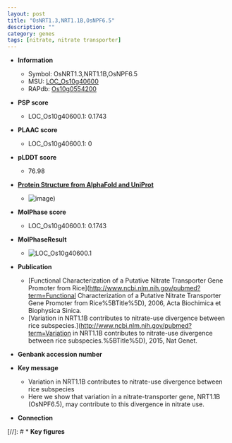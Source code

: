 ```yaml
---
layout: post
title: "OsNRT1.3,NRT1.1B,OsNPF6.5"
description: ""
category: genes
tags: [nitrate, nitrate transporter]
---
```


* **Information**  
    + Symbol: OsNRT1.3,NRT1.1B,OsNPF6.5  
    + MSU: [LOC_Os10g40600](http://rice.plantbiology.msu.edu/cgi-bin/ORF_infopage.cgi?orf=LOC_Os10g40600)  
    + RAPdb: [Os10g0554200](http://rapdb.dna.affrc.go.jp/viewer/gbrowse_details/irgsp1?name=Os10g0554200)  

* **PSP score**  
    + LOC_Os10g40600.1: 0.1743 

* **PLAAC score**  
    + LOC_Os10g40600.1: 0 

* **pLDDT score**
    + 76.98

* **[Protein Structure from AlphaFold and UniProt](https://www.uniprot.org/uniprotkb/Q0IVT7/entry#structure)**
    + ![image](https://ricepsp.github.io/images/Q0/AF-Q0IVT7-F1.png))

* **MolPhase score**
    + LOC_Os10g40600.1: 0.1743

* **MolPhaseResult**
    + ![LOC_Os10g40600.1](https://ricepsp.github.io/pictures/LOC_Os10g/LOC_Os10g40600.1.png)

* **Publication**  
    + [Functional Characterization of a Putative Nitrate Transporter Gene Promoter from Rice](http://www.ncbi.nlm.nih.gov/pubmed?term=Functional Characterization of a Putative Nitrate Transporter Gene Promoter from Rice%5BTitle%5D), 2006, Acta Biochimica et Biophysica Sinica.
    + [Variation in NRT1.1B contributes to nitrate-use divergence between rice subspecies.](http://www.ncbi.nlm.nih.gov/pubmed?term=Variation in NRT1.1B contributes to nitrate-use divergence between rice subspecies.%5BTitle%5D), 2015, Nat Genet.

* **Genbank accession number**  

* **Key message**  
    + Variation in NRT1.1B contributes to nitrate-use divergence between rice subspecies
    + Here we show that variation in a nitrate-transporter gene, NRT1.1B (OsNPF6.5), may contribute  to this divergence in nitrate use.

* **Connection**  

[//]: # * **Key figures**  


